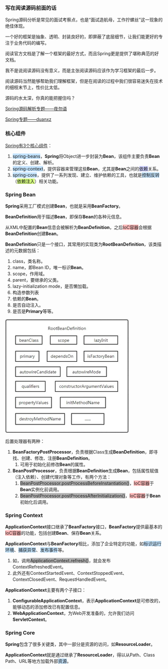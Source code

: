 ### 写在阅读源码前面的话

Spring源码分析是常见的面试考察点，也是“面试造航母，工作拧螺丝”这一现象的绝佳体现。

一个好的框架是抽象、透明、封装良好的，即屏蔽了底层细节，让我们能更好的专注于业务代码的编写。

阅读官方文档是了解一个框架的最好方式，而且Spring更是提供了堪称典范的好文档。

我不是说阅读源码没有意义，而是主张阅读源码应该作为学习框架的最后一步。

阅读源码当然能够帮助我们理解框架，但是在阅读的过程中我们很容易迷失在技术的细枝末节上，性价比太低。

源码的水太深，你真的能把握住吗？

[Spring源码解析专题——夜勿语](https://www.cnblogs.com/yewy/category/1786299.html)

[Spring专题——duanxz](https://www.cnblogs.com/duanxz/tag/spring/default.html?page=5)



### 核心组件

[Spring有3个核心组件](https://blog.csdn.net/zlfprogram/article/details/75937935)：

1. <span style=background:#c2e2ff>spring-beans</span>，**Spring**将Object进一步封装为**Bean**，该组件主要负责**Bean**的定义、创建、解析。
2. <span style=background:#c2e2ff>spring-context</span>，提供容器来管理这些**Bean**，尤其是**Bean**之间的<span style=background:#c9ccff>依赖</span>关系。
3. <span style=background:#c2e2ff>spring-core</span>，提供了一系列发现、建立、维护依赖的工具，也就是<span style=background:#c2e2ff>控制反转</span>（<span style=background:#d4fe7f>依赖注入</span>）相关功能。



### Spring Bean

**Spring**采用工厂模式创建**Bean**，也就是采用**BeanFactory**。

**BeanDefinition**用于描述**Bean**，即保存**Bean**的各种元信息。

从XML中配置的**Bean**信息会被解析为**BeanDefinition**，之后<span style=background:#ffb8b8>IoC容器</span>会根据**BeanDefinition**创建**Bean**。

**BeanDefinition**只是一个接口，其常用的实现类为**RootBeanDefinition**，该类描述的元数据包括：

1. class，类名称。
3. name，即Bean ID，唯一标识**Bean**。
4. scope，作用域。
4. parent，要继承的父类。
5. lazy-initialization mode，是否懒加载。
6. 构造参数列表
7. 依赖的**Bean**。
8. 是否自动注入。
9. 是否是**Primary**等等。

![](../images/5/bean-definition.jpg)

后置处理器有两种：

1. **BeanFactoryPostProcessor**，负责根据Class生成**BeanDefinition**，即寻找、创建、修改、注册**BeanDefinition**。
   1. 可用于初始化前修改**Bean**的属性。
1. **BeanPostProcessor**，负责根据**BeanDefinition**生成**Bean**，包括属性赋值（注入依赖）、创建代理对象等工作，有两个方法：
   1. <span style=background:#b3b3b3>BeanPostProcessor.postProcessBeforeInstantiation()</span>，<span style=background:#ffb8b8>IoC容器</span>于**Bean**实例化前调用。
   2. <span style=background:#b3b3b3>BeanPostProcessor.postProcessAfterInitialization()</span>，<span style=background:#ffb8b8>IoC容器</span>于**Bean**初始化后调用。



### Spring Context

**ApplicationContext**接口继承了**BeanFactory**接口，**BeanFactory**提供最基本的<span style=background:#ffb8b8>IoC容器</span>的功能，包括创建**Bean**、保存**Bean**关系。

**ApplicationContext**与**BeanFactory**相比，添加了企业特定的功能，如<span style=background:#c2e2ff>标识运行环境</span>、<span style=background:#c2e2ff>捕获异常</span>、<span style=background:#c2e2ff>发布事件</span>等。

1. 如，调用<span style=background:#b3b3b3>ApplicationContext.refresh()</span>，就会发布ContextRefreshedEvent。
2. 此外还有ContextStartedEvent、ContextStoppedEvent、ContextClosedEvent、RequestHandledEvent。


**ApplicationContext**主要有两个子接口：

1. **ConfigurableApplicationContext**，表示**ApplicationContext**是可修改的，能够动态的添加修改已有配置信息。
2. **WebApplicationContext**，为Web开发准备的，允许我们访问**ServletContext**。



### Spring Core

**Spring**包含了很多关键类，其中一部分是资源的访问，如**ResourceLoader**。

**ApplicationContext**就是通过继承了**ResourceLoader**，得以从Path、Class Path、URL等地方加载外部<span style=background:#c2e2ff>资源</span>。

